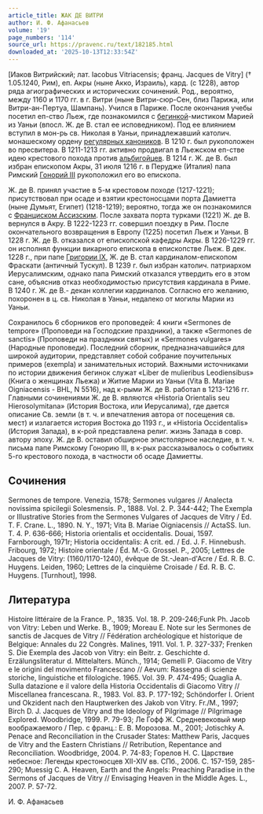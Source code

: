 ```yaml
---
article_title: ЖАК ДЕ ВИТРИ
author: И. Ф. Афанасьев
volume: '19'
page_numbers: '114'
source_url: https://pravenc.ru/text/182185.html
downloaded_at: '2025-10-13T12:33:54Z'
---
```


[Иаков Витрийский; лат. Iacobus Vitriacensis; франц. Jacques de Vitry] († 1.05.1240, Рим), еп. Акры (ныне Акко, Израиль), кард. (с 1228), автор ряда агиографических и исторических сочинений. Род., вероятно, между 1160 и 1170 гг. в г. Витри (ныне Витри-сюр-Сен, близ Парижа, или Витри-ан-Пертуа, Шампань). Учился в Париже. После окончания учебы посетил еп-ство Льеж, где познакомился с [бегинкой](https://pravenc.ru/text/бегинкой.html)-мистиком Марией из Уаньи (впосл. Ж. де В. стал ее исповедником). Под ее влиянием вступил в мон-рь св. Николая в Уаньи, принадлежавший католич. монашескому ордену [регулярных каноников](<https://pravenc.ru/text/Регулярные каноники.html>). В 1210 г. был рукоположен во пресвитера. В 1211-1213 гг. активно продвигал в Льежском еп-стве идею крестового похода против [альбигойцев](https://pravenc.ru/text/АЛЬБИГОЙЦЫ.html). В 1214 г. Ж. де В. был избран епископом Акры, 31 июля 1216 г. в Перудже (Италия) папа Римский [Гонорий III](<https://pravenc.ru/text/Гонорий III.html>) рукоположил его во епископа.

Ж. де В. принял участие в 5-м крестовом походе (1217-1221); присутствовал при осаде и взятии крестоносцами порта Дамиетта (ныне Думьят, Египет) (1218-1219); вероятно, тогда же он познакомился с [Франциском Ассизским](<https://pravenc.ru/text/Франциском Ассизским.html>). После захвата порта турками (1221) Ж. де В. вернулся в Акру. В 1222-1223 гг. совершил поездку в Рим. После окончательного возвращения в Европу (1225) посетил Льеж и Уаньи. В 1228 г. Ж. де В. отказался от епископской кафедры Акры. В 1226-1229 гг. он исполнял функции викарного епископа в епископстве Льеж. В дек. 1228 г., при папе [Григории IX](<https://pravenc.ru/text/Григории IX.html>), Ж. де В. стал кардиналом-епископом Фраскати (античный Тускул). В 1239 г. был избран католич. патриархом Иерусалимским, однако папа Римский отказался утвердить его в этом сане, объяснив отказ необходимостью присутствия кардинала в Риме. В 1240 г. Ж. де В.- декан коллегии кардиналов. Согласно его желанию, похоронен в ц. св. Николая в Уаньи, недалеко от могилы Марии из Уаньи.

Сохранилось 6 сборников его проповедей: 4 книги «Sermones de tempore» (Проповеди на Господские праздники), а также «Sermones de sanctis» (Проповеди на праздники святых) и «Sermones vulgares» (Народные проповеди). Последний сборник, предназначавшийся для широкой аудитории, представляет собой собрание поучительных примеров (exempla) и занимательных историй. Важными источниками по истории движения бегинок служат «Liber de mulieribus Leodiensibus» (Книга о женщинах Льежа) и Житие Марии из Уаньи (Vita B. Mariae Oigniacensis - BHL, N 5516), над к-рыми Ж. де В. работал в 1213-1216 гг. Главными сочинениями Ж. де В. являются «Historia Orientalis seu Hierosolymitana» (История Востока, или Иерусалима), где дается описание Св. земли (в т. ч. и впечатления автора от посещения св. мест) и излагается история Востока до 1193 г., и «Historia Occidentalis» (История Запада), в к-рой представлена религ. жизнь Запада в совр. автору эпоху. Ж. де В. оставил обширное эпистолярное наследие, в т. ч. письма папе Римскому Гонорию III, в к-рых рассказывалось о событиях 5-го крестового похода, в частности об осаде Дамиетты.

## Сочинения

Sermones de tempore. Venezia, 1578; Sermones vulgares // Analecta novissima spicilegii Solesmensis. P., 1888. Vol. 2. P. 344-442; The Exempla or Illustrative Stories from the Sermones Vulgares of Jacques de Vitry / Ed. T. F. Crane. L., 1890. N. Y., 1971; Vita B. Mariae Oigniacensis // ActaSS. Iun. T. 4. P. 636-666; Historia orientalis et occidentalis. Douai, 1597. Farnborough, 1971r; Historia occidentalis: A crit. ed. / Ed. J. F. Hinnebush. Fribourg, 1972; Histoire orientale / Éd. M.-G. Grossel. P., 2005; Lettres de Jacques de Vitry: (1160/1170-1240), évêque de St.-Jean-d'Acre / Ed. R. B. C. Huygens. Leiden, 1960; Lettres de la cinquième Croisade / Ed. R. B. C. Huygens. [Turnhout], 1998.

## Литература

Histoire littéraire de la France. P., 1835. Vol. 18. P. 209-246;Funk Ph. Jacob von Vitry: Leben und Werke. B., 1909; Moreau E. Note sur les Sermones de sanctis de Jacques de Vitry // Fédération archéologique et historique de Belgique: Annales du 22 Congrès. Malines, 1911. Vol. 1. P. 327-337; Frenken S. Die Exempla des Jacob von Vitry: ein Beitr. z. Geschichte d. Erzälungsliteratur d. Mittelalters. Münch., 1914; Gemelli P. Giacomo de Vitry e le origini del movimento Francescano // Aevum: Rassegna di scienze storiche, linguistiche et filologiche. 1965. Vol. 39. P. 474-495; Quaglia A. Sulla datazione e il valore della Historia Occidentalis di Giacomo Vitry // Miscellanea francescana. R., 1983. Vol. 83. P. 177-192; Schöndorfer I. Orient und Okzident nach den Hauptwerken des Jakob von Vitry. Fr./M., 1997; Birch D. J. Jacques de Vitry and the Ideology of Pilgrimage // Pilgrimage Explored. Woodbridge, 1999. P. 79-93; Ле Гофф Ж. Средневековый мир воображаемого / Пер. с франц.: Е. В. Морозова. М., 2001; Jotischky A. Penace and Reconciliation in the Crusader States: Matthew Paris, Jacques de Vitry and the Eastern Christians // Retribution, Repentance and Reconciliation. Woodbridge, 2004. P. 74-83; Горелов Н. С. Царствие небесное: Легенды крестоносцев XII-XIV вв. СПб., 2006. С. 157-159, 285-290; Muessig C. A. Heaven, Earth and the Angels: Preaching Paradise in the Sermons of Jacques de Vitry // Envisaging Heaven in the Middle Ages. L., 2007. P. 57-72.

И. Ф. Афанасьев
